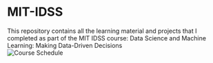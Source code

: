 # MIT-IDSS
This repository contains all the learning material and projects that I completed as part of the MIT IDSS course:
Data Science and Machine Learning: Making Data-Driven Decisions  
![Course Schedule](https://drive.google.com/file/d/1dp9-KDOm1A9qcvCHotybKBY0L3PT-8Vf/view?usp=sharing)
